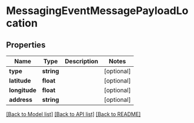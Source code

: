 # MessagingEventMessagePayloadLocation

## Properties
Name | Type | Description | Notes
------------ | ------------- | ------------- | -------------
**type** | **string** |  | [optional] 
**latitude** | **float** |  | [optional] 
**longitude** | **float** |  | [optional] 
**address** | **string** |  | [optional] 

[[Back to Model list]](../README.md#documentation-for-models) [[Back to API list]](../README.md#documentation-for-api-endpoints) [[Back to README]](../README.md)


